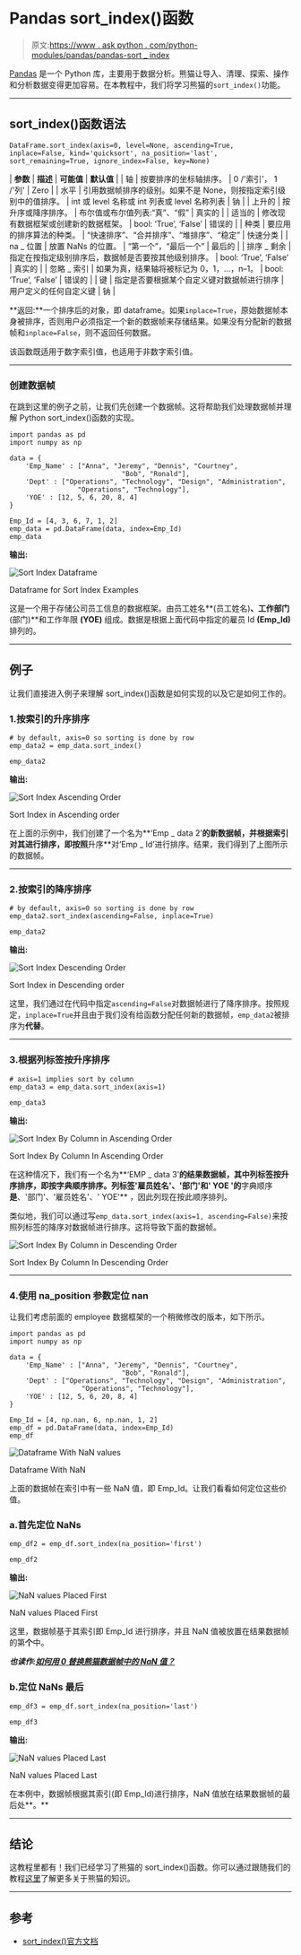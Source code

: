 # Pandas sort_index()函数

> 原文:[https://www . ask python . com/python-modules/pandas/pandas-sort _ index](https://www.askpython.com/python-modules/pandas/pandas-sort_index)

[Pandas](https://www.askpython.com/python-modules/pandas/python-pandas-module-tutorial) 是一个 Python 库，主要用于数据分析。熊猫让导入、清理、探索、操作和分析数据变得更加容易。在本教程中，我们将学习熊猫的`sort_index()`功能。

* * *

## sort_index()函数语法

```
DataFrame.sort_index(axis=0, level=None, ascending=True, inplace=False, kind='quicksort', na_position='last', sort_remaining=True, ignore_index=False, key=None)

```

| **参数** | **描述** | **可能值** | **默认值** |
| 轴 | 按要排序的坐标轴排序。 | 0 /'索引'，
1 /'列' | Zero |
| 水平 | 引用数据帧排序的级别。如果不是 None，则按指定索引级别中的值排序。 | int 或 level 名称或 int 列表或 level 名称列表 | 钠 |
| 上升的 | 按升序或降序排序。 | 布尔值或布尔值列表:“真”、“假” | 真实的 |
| 适当的 | 修改现有数据框架或创建新的数据框架。 | bool: ‘True’, ‘False’ | 错误的 |
| 种类 | 要应用的排序算法的种类。 | “快速排序”、“合并排序”、“堆排序”、“稳定” | 快速分类 |
| na _ 位置 | 放置 NaNs 的位置。 | “第一个”，“最后一个” | 最后的 |
| 排序 _ 剩余 | 指定在按指定级别排序后，数据帧是否要按其他级别排序。 | bool: ‘True’, ‘False’ | 真实的 |
| 忽略 _ 索引 | 如果为真，结果轴将被标记为 0，1，…，n–1。 | bool: ‘True’, ‘False’ | 错误的 |
| 键 | 指定是否要根据某个自定义键对数据帧进行排序 | 用户定义的任何自定义键 | 钠 |

**返回:**一个排序后的对象，即 dataframe。如果`inplace=True`，原始数据帧本身被排序，否则用户必须指定一个新的数据帧来存储结果。如果没有分配新的数据帧和`inplace=False`，则不返回任何数据。

该函数既适用于数字索引值，也适用于非数字索引值。

* * *

### 创建数据帧

在跳到这里的例子之前，让我们先创建一个数据帧。这将帮助我们处理数据帧并理解 Python sort_index()函数的实现。

```
import pandas as pd 
import numpy as np

data = {
    'Emp_Name' : ["Anna", "Jeremy", "Dennis", "Courtney", 
                            "Bob", "Ronald"],
    'Dept' : ["Operations", "Technology", "Design", "Administration",
                 "Operations", "Technology"],
    'YOE' : [12, 5, 6, 20, 8, 4]
}

Emp_Id = [4, 3, 6, 7, 1, 2]
emp_data = pd.DataFrame(data, index=Emp_Id)
emp_data

```

**输出:**

![Sort Index Dataframe ](../Images/43aed9334c4c0e21c1d7a5a04608a659.png)

Dataframe for Sort Index Examples

这是一个用于存储公司员工信息的数据框架。由员工姓名**(员工姓名)**、工作部门**(部门)**和工作年限 **(YOE)** 组成。数据是根据上面代码中指定的雇员 Id **(Emp_Id)** 排列的。

* * *

## 例子

让我们直接进入例子来理解 sort_index()函数是如何实现的以及它是如何工作的。

### 1.按索引的升序排序

```
# by default, axis=0 so sorting is done by row
emp_data2 = emp_data.sort_index()

emp_data2

```

**输出:**

![Sort Index Ascending Order](../Images/0b9dcb4c2c4b059b93322fec84106605.png)

Sort Index in Ascending order

在上面的示例中，我们创建了一个名为**‘Emp _ data 2’**的新数据帧，并根据索引对其进行排序，即按照**升序**对‘Emp _ Id’进行排序。结果，我们得到了上图所示的数据帧。

* * *

### 2.按索引的降序排序

```
# by default, axis=0 so sorting is done by row
emp_data2.sort_index(ascending=False, inplace=True)

emp_data2

```

**输出:**

![Sort Index Descending Order](../Images/506058847175766a8d1d2a8cdc6cfd63.png)

Sort Index in Descending order

这里，我们通过在代码中指定`ascending=False`对数据帧进行了降序排序。按照规定，`inplace=True`并且由于我们没有给函数分配任何新的数据帧，`emp_data2`被排序为**代替**。

* * *

### 3.根据列标签按升序排序

```
# axis=1 implies sort by column
emp_data3 = emp_data.sort_index(axis=1)

emp_data3

```

**输出:**

![Sort Index By Column in Ascending Order](../Images/4e3ee142fc70811a74938d5f123342b5.png)

Sort Index By Column In Ascending Order

在这种情况下，我们有一个名为**‘EMP _ data 3’**的结果数据帧，其中列标签按升序排序，即按字典顺序排序。列标签'雇员姓名'、'部门'和' YOE '的**字典顺序**是**、'部门'、'雇员姓名'、' YOE'** ，因此列现在按此顺序排列。

类似地，我们可以通过写`emp_data.sort_index(axis=1, ascending=False)`来按照列标签的降序对数据帧进行排序。这将导致下面的数据帧。

![Sort Index By Column in Descending Order](../Images/74842867eaa83451609655685725573f.png)

Sort Index By Column In Descending Order

* * *

### 4.使用 na_position 参数定位 nan

让我们考虑前面的 employee 数据框架的一个稍微修改的版本，如下所示。

```
import pandas as pd 
import numpy as np

data = {
    'Emp_Name' : ["Anna", "Jeremy", "Dennis", "Courtney", 
                            "Bob", "Ronald"],
    'Dept' : ["Operations", "Technology", "Design", "Administration", 
                  "Operations", "Technology"],
    'YOE' : [12, 5, 6, 20, 8, 4]
}

Emp_Id = [4, np.nan, 6, np.nan, 1, 2]
emp_df = pd.DataFrame(data, index=Emp_Id)
emp_df

```

![Dataframe With NaN values](../Images/592001f580a633d4af38c55a0f015c74.png)

Dataframe With NaN

上面的数据帧在索引中有一些 NaN 值，即 Emp_Id。让我们看看如何定位这些价值。

### a.首先定位 NaNs

```
emp_df2 = emp_df.sort_index(na_position='first')

emp_df2

```

**输出:**

![NaN values Placed First](../Images/939d8534d6a6e51d8d5bed151ed57dd2.png)

NaN values Placed First

这里，数据帧基于其索引即 Emp_Id 进行排序，并且 NaN 值被放置在结果数据帧的第**个**中。

***也读作:[如何用 0 替换熊猫数据帧中的 NaN 值？](https://www.askpython.com/python-modules/pandas/replace-nan-values-with-zero-pandas)***

### b.定位 NaNs 最后

```
emp_df3 = emp_df.sort_index(na_position='last')

emp_df3

```

**输出:**

![NaN values Placed Last](../Images/660af0180c8a2462addc83c9b6a05bad.png)

NaN values Placed Last

在本例中，数据帧根据其索引(即 Emp_Id)进行排序，NaN 值放在结果数据帧的最后处**。**

* * *

## 结论

这教程里都有！我们已经学习了熊猫的 sort_index()函数。你可以通过跟随我们的教程[这里](https://www.askpython.com/python-modules/pandas)了解更多关于熊猫的知识。

* * *

## 参考

*   [sort_index()官方文档](https://pandas.pydata.org/docs/reference/api/pandas.DataFrame.sort_index.html)